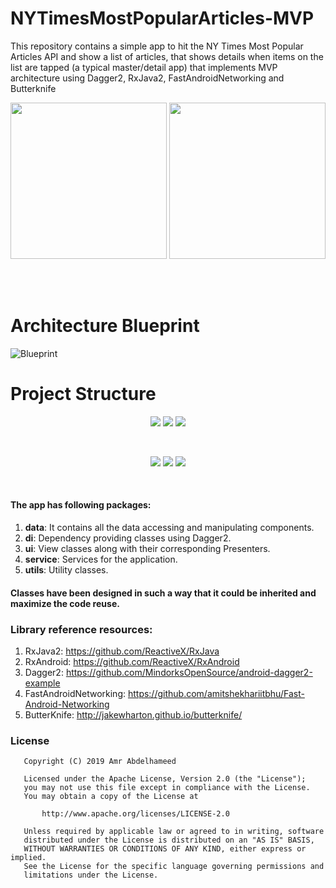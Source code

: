# NYTimesMostPopularArticles-MVP

This repository contains a simple app to hit the NY Times Most Popular Articles API and show a list of articles, that shows details when items on the list are tapped (a typical master/detail app) that implements MVP architecture using Dagger2, RxJava2, FastAndroidNetworking and Butterknife
<br>
<p align="center">
    <img src="page1.jpg" width="250"/>
    <img src="page2.jpg" width="250"/>
</p>
<br>
<br>

# Architecture Blueprint
![Blueprint](https://janishar.github.io/images/mvp-app-pics/mvp-arch.png)
<br>

# Project Structure
<p align="center">
    <img src="screen1.png"/>
    <img src="screen2.png"/>
    <img src="screen3.png"/>
</p>
<br>
<p align="center">
    <img src="screen4.png"/>
    <img src="screen5.png"/>
    <img src="screen6.png"/>
</p>
<br>

#### The app has following packages:
1. **data**: It contains all the data accessing and manipulating components.
2. **di**: Dependency providing classes using Dagger2.
3. **ui**: View classes along with their corresponding Presenters.
4. **service**: Services for the application.
5. **utils**: Utility classes.

#### Classes have been designed in such a way that it could be inherited and maximize the code reuse.

### Library reference resources:
1. RxJava2: https://github.com/ReactiveX/RxJava
2. RxAndroid: https://github.com/ReactiveX/RxAndroid
3. Dagger2: https://github.com/MindorksOpenSource/android-dagger2-example
4. FastAndroidNetworking: https://github.com/amitshekhariitbhu/Fast-Android-Networking
5. ButterKnife: http://jakewharton.github.io/butterknife/

### License
```
   Copyright (C) 2019 Amr Abdelhameed

   Licensed under the Apache License, Version 2.0 (the "License");
   you may not use this file except in compliance with the License.
   You may obtain a copy of the License at

       http://www.apache.org/licenses/LICENSE-2.0

   Unless required by applicable law or agreed to in writing, software
   distributed under the License is distributed on an "AS IS" BASIS,
   WITHOUT WARRANTIES OR CONDITIONS OF ANY KIND, either express or implied.
   See the License for the specific language governing permissions and
   limitations under the License.
```